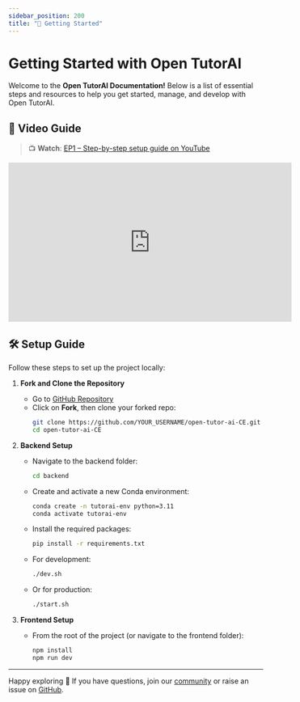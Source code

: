 ```yaml
---
sidebar_position: 200
title: "🚀 Getting Started"
---
```


# Getting Started with Open TutorAI

Welcome to the **Open TutorAI Documentation!** Below is a list of essential steps and resources to help you get started, manage, and develop with Open TutorAI.

## 🎥 Video Guide

> 📺 **Watch**: [EP1 – Step-by-step setup guide on YouTube](https://youtu.be/vDOujIcJxrE)

<iframe width="560" height="315" src="https://www.youtube.com/embed/vDOujIcJxrE?si=6G8e8ZiZ3c3f8Z_R" title="YouTube video player" frameborder="0" allow="accelerometer; autoplay; clipboard-write; encrypted-media; gyroscope; picture-in-picture; web-share" referrerpolicy="strict-origin-when-cross-origin" allowfullscreen></iframe>

## 🛠️ Setup Guide

Follow these steps to set up the project locally:

1. **Fork and Clone the Repository**
   - Go to [GitHub Repository](https://github.com/R2D-dev/open-tutor-ai-CE)
   - Click on **Fork**, then clone your forked repo:
     ```bash
     git clone https://github.com/YOUR_USERNAME/open-tutor-ai-CE.git
     cd open-tutor-ai-CE
     ```

2. **Backend Setup**
   - Navigate to the backend folder:
     ```bash
     cd backend
     ```
   - Create and activate a new Conda environment:
     ```bash
     conda create -n tutorai-env python=3.11
     conda activate tutorai-env
     ```
   - Install the required packages:
     ```bash
     pip install -r requirements.txt
     ```

   - For development:
     ```bash
     ./dev.sh
     ```
   - Or for production:
     ```bash
     ./start.sh
     ```

3. **Frontend Setup**
   - From the root of the project (or navigate to the frontend folder):
     ```bash
     npm install
     npm run dev
     ```

---

Happy exploring 🎉 If you have questions, join our [community](https://discord.gg/BTQtE2deEm) or raise an issue on [GitHub](https://github.com/R2D-dev/open-tutor-ai-CE).
